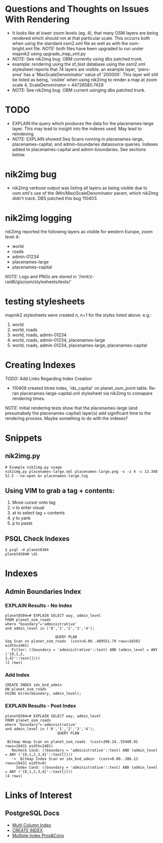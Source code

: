 Questions and Thoughts on Issues With Rendering
===============================================

*    It looks like at lower zoom levels (eg. 4), that many OSM layers
     are being rendered which should not at that particular scale.
     This occurrs both when using the standard osm2.xml file as well
     as with the osm-bright.xml file. _NOTE:_ both files have been
     upgraded to run under mapnik2 using upgrade\_map\_xml.py
*    _NOTE:_ See nik2img bug. OBM currently using dbs patched trunk.
*    example: rendering using the sf\_test database using the osm2.xml
     stylesheet reports that 74 layers are visible. an example layer,
     'piers-area' has a 'MaxScaleDenominator' value of '200000'. This
     layer will still be listed as being, 'visible' when using nik2img
     to render a map at zoom scale 4, ScaleDenominator = 44726580.7428
*    _NOTE:_  See nik2img bug. OBM current usinging dbs patched trunk.

# TODO

*    EXPLAIN the query which produces the data for the placenames-large
     layer. This may lead to insight into the indexes used. May lead to
     reindexing.
*    _NOTE:_ EXPLAIN showed Seq Scans running in placenames-large,
     placenames-capital, and admin-boundaries datasource queries. Indexes
     added to placenames-capital and admin-boundaries. See sections below.

# nik2img bug

*    nik2img verbose output was listing all layers as being visible due to osm.xml's
     use of the (Min/Max)ScaleDenominator param, which nik2img didn't track. DBS
     patched this bug 110403.

# nik2img logging

nik2img reported the following layers as visible for western Europe, zoom level 4:

*    world
*    roads
*    admin-01234
*    placenames-large
*    placenames-capital

_NOTE:_ Logs and PNGs are stored in '/mnt/z-raid6/gis/osm/stylesheets/tests/'

# testing stylesheets

mapnik2 stylesheets were created n, n+1 for the styles listed above. e.g.:

1.   world
2.   world, roads
3.   world, roads, admin-01234
4.   world, roads, admin-01234, placenames-large
5.   world, roads, admin-01234, placenames-large, placenames-capital

# Creating Indexes

_TODO:_ Add Links Regarding Index Creation

*    110408 created btree index, 'idx\_capital' on planet\_osm\_point table.
     Re-ran placenames-large-capital.xml stylesheet via nik2img to comapare
     rendering times.    

_NOTE:_ Initial rendering tests show that the placenames-large (and presumabely the placenames-capital)
layer(s) add significant time to the rendering process. Maybe something to do with the indexes?

# Snippets

## nik2img.py

    # Example nik2img.py usage
    nik2img.py placenames-large.xml placenames-large.png -v -z 4 -c 13.398 52.5 --no-open &> placenames-large.log

## Using VIM to grab a tag + contents:

1.    Move cursor onto tag
2.    v to enter visual
3.    at to select tag + contents
4.    y to yank
5.    p to paste

## PSQL Check Indexes

    $ psql -d planet0304
    planet0304# \di

# Indexes

## Admin Boundaries Index

### EXPLAIN Results - No Index

    planet0304=# EXPLAIN SELECT way, admin_level
    FROM planet_osm_roads
    where "boundary"='administrative'
    and admin_level in ('0','1','2','3','4');

					       QUERY PLAN                           
    Seq Scan on planet_osm_roads  (cost=0.00..489551.79 rows=16502 width=2401)
       Filter: ((boundary = 'administrative'::text) AND (admin_level = ANY ('{0,1,2,
    3,4}'::text[])))
    (2 rows)

### Add Index

    CREATE INDEX idx_bnd_admin
    ON planet_osm_roads
    USING btree(boundary, admin_level);

### EXPLAIN Results - Post Index

    planet0304=# EXPLAIN SELECT way, admin_level
	FROM planet_osm_roads
	where "boundary"='administrative'
	and admin_level in ('0','1','2','3','4');
						    QUERY PLAN

     Bitmap Heap Scan on planet_osm_roads  (cost=390.24..55488.01 rows=16431 width=2401)
       Recheck Cond: ((boundary = 'administrative'::text) AND (admin_level = ANY ('{0,1,2,3,4}'::text[])))
       ->  Bitmap Index Scan on idx_bnd_admin  (cost=0.00..386.13 rows=16431 width=0)
	     Index Cond: ((boundary = 'administrative'::text) AND (admin_level = ANY ('{0,1,2,3,4}'::text[])))
    (4 rows)

# Links of Interest

## PostgreSQL Docs

*    [Multi Column Index](http://www.postgresql.org/docs/9.0/static/indexes-multicolumn.html)
*    [CREATE INDEX](http://www.postgresql.org/docs/current/static/sql-createindex.html)
*    [Multiple Index Pros&Cons](http://www.postgresql.org/docs/9.0/static/indexes-bitmap-scans.html) 
